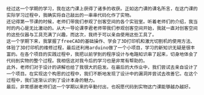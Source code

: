 	经过这一个学期的学习，我在这门课上获得了诸多的收获。正如这门课的课名所言，在这门课的实际学习过程中，我确实将自己敲出的一串串代码化作了实物。
	还记得第一节课的时候，老师们带我们参观了创客空间的各个实验室。听着老师们的介绍，我当时的内心是无比激动的。从大一导论课李君老师带我们参观创客空间开始，我就一直对创客空间的这些仪器与工具充满了兴趣，而这次，我终于可以亲自使用这些工具了。
	这一个学期下来，我掌握了freeCAD的基础操作、学会了3D打印机和激光切割机的使用方法、体验了3D打印机的维修过程，最后还利用arduino做了一个小项目，学习的新知识无疑是很丰富的。在各个项目的实践过程中，我把以前学到的程序设计与电路知识串了起来，切身地体会了代码到实物的整个过程。我相信这对我今后的学习也是非常有帮助的。
	此外，老师们对于设计的讲解也给了我很大的启发。在最后的大作业中，我们尝试去亲自设计了一个项目。在实现这个构思的过程中，我们不断地发现了设计中的漏洞并尝试去改善它。在这个过程中，我们逐渐认识到了设计本身的魅力。
	最后，非常感谢老师们这一个学期以来的辛勤付出，也祝愿代码到实物这门课能够越办越好。
